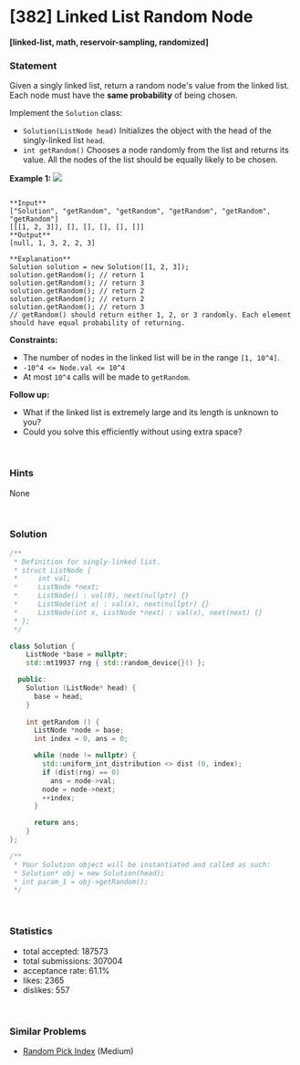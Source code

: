 # [382] Linked List Random Node

**[linked-list, math, reservoir-sampling, randomized]**

### Statement

Given a singly linked list, return a random node's value from the linked list. Each node must have the **same probability** of being chosen.

Implement the `Solution` class:

* `Solution(ListNode head)` Initializes the object with the head of the singly-linked list `head`.
* `int getRandom()` Chooses a node randomly from the list and returns its value. All the nodes of the list should be equally likely to be chosen.


**Example 1:**
![](https://assets.leetcode.com/uploads/2021/03/16/getrand-linked-list.jpg)

```

**Input**
["Solution", "getRandom", "getRandom", "getRandom", "getRandom", "getRandom"]
[[[1, 2, 3]], [], [], [], [], []]
**Output**
[null, 1, 3, 2, 2, 3]

**Explanation**
Solution solution = new Solution([1, 2, 3]);
solution.getRandom(); // return 1
solution.getRandom(); // return 3
solution.getRandom(); // return 2
solution.getRandom(); // return 2
solution.getRandom(); // return 3
// getRandom() should return either 1, 2, or 3 randomly. Each element should have equal probability of returning.

```

**Constraints:**
* The number of nodes in the linked list will be in the range `[1, 10^4]`.
* `-10^4 <= Node.val <= 10^4`
* At most `10^4` calls will be made to `getRandom`.


**Follow up:**
* What if the linked list is extremely large and its length is unknown to you?
* Could you solve this efficiently without using extra space?


<br />

### Hints

None

<br />

### Solution

```cpp
/**
 * Definition for singly-linked list.
 * struct ListNode {
 *     int val;
 *     ListNode *next;
 *     ListNode() : val(0), next(nullptr) {}
 *     ListNode(int x) : val(x), next(nullptr) {}
 *     ListNode(int x, ListNode *next) : val(x), next(next) {}
 * };
 */

class Solution {
    ListNode *base = nullptr;
    std::mt19937 rng { std::random_device{}() };

  public:
    Solution (ListNode* head) {
      base = head;
    }
    
    int getRandom () {
      ListNode *node = base;
      int index = 0, ans = 0;

      while (node != nullptr) {
        std::uniform_int_distribution <> dist (0, index);
        if (dist(rng) == 0)
          ans = node->val;
        node = node->next;
        ++index;
      }

      return ans;
    }
};

/**
 * Your Solution object will be instantiated and called as such:
 * Solution* obj = new Solution(head);
 * int param_1 = obj->getRandom();
 */
```

<br />

### Statistics

- total accepted: 187573
- total submissions: 307004
- acceptance rate: 61.1%
- likes: 2365
- dislikes: 557

<br />

### Similar Problems

- [Random Pick Index](https://leetcode.com/problems/random-pick-index) (Medium)
